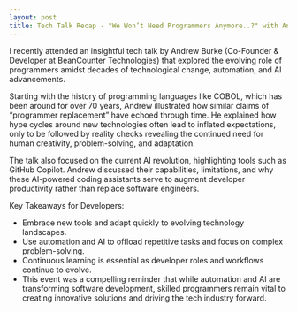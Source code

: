 ```yaml
---
layout: post
title: Tech Talk Recap - "We Won’t Need Programmers Anymore..?" with Andrew Burke
---
```


I recently attended an insightful tech talk by Andrew Burke (Co-Founder & Developer at BeanCounter Technologies) that explored the evolving role of programmers amidst decades of technological change, automation, and AI advancements.

Starting with the history of programming languages like COBOL, which has been around for over 70 years, Andrew illustrated how similar claims of “programmer replacement” have echoed through time. He explained how hype cycles around new technologies often lead to inflated expectations, only to be followed by reality checks revealing the continued need for human creativity, problem-solving, and adaptation.

The talk also focused on the current AI revolution, highlighting tools such as GitHub Copilot. Andrew discussed their capabilities, limitations, and why these AI-powered coding assistants serve to augment developer productivity rather than replace software engineers.

Key Takeaways for Developers:

- Embrace new tools and adapt quickly to evolving technology landscapes.
- Use automation and AI to offload repetitive tasks and focus on complex problem-solving.
- Continuous learning is essential as developer roles and workflows continue to evolve.
- This event was a compelling reminder that while automation and AI are transforming software development, skilled programmers remain vital to creating innovative solutions and driving the tech industry forward.